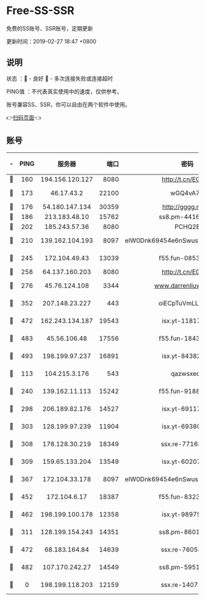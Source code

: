 # Free-SS-SSR

免费的SS账号、SSR账号，定期更新

更新时间：2019-02-27 18:47 +0800

## 说明

状态     ：🙂 - 良好 🙁 - 多次连接失败或连接超时

PING值   ：不代表真实使用中的速度，仅供参考。

账号兼容SS、SSR，你可以自由在两个软件中使用。

👉[扫码页面](https://liesauer.github.io/free-ss-ssr.github.io/)👈

## 账号

|-|PING|服务器|端口|密码|加密方式|区域|
|:----:|:----:|:-----:|-----:|:----:|:----:|:----:|
|🙂|160|194.156.120.127|8080|http://t.cn/EGJIyrl|rc4-md5|RU|
|🙂|173|46.17.43.2|22100|wGQ4vA7D|aes-256-gcm|RU|
|🙂|176|54.180.147.134|30359|http://gggg.rocks|chacha20|KR|
|🙂|186|213.183.48.10|15762|ss8.pm-44164718|rc4-md5|RU|
|🙂|202|185.243.57.36|8080|PCHQ2E|rc4-md5|US|
|🙂|210|139.162.104.193|8097|eIW0Dnk69454e6nSwuspv9DmS201tQ0D|aes-256-cfb|JP|
|🙂|245|172.104.49.43|13039|f55.fun-08537634|aes-256-cfb|SG|
|🙂|258|64.137.160.203|8080|http://t.cn/EGJIyrl|rc4-md5|CA|
|🙂|276|45.76.124.108|3344|www.darrenliuwei.com|aes-256-cfb|AU|
|🙂|352|207.148.23.227|443|oiECpTuVmLLxk4Ts|aes-256-cfb|US|
|🙂|472|162.243.134.187|19543|isx.yt-11817529|aes-256-cfb|US|
|🙂|483|45.56.106.48|17556|f55.fun-18434064|aes-256-cfb|US|
|🙂|493|198.199.97.237|16891|isx.yt-84382608|aes-256-cfb|US|
|🙂|113|104.215.3.176|543|qazwsxedc|aes-256-gcm|JP|
|🙂|240|139.162.11.113|15242|f55.fun-91886429|aes-256-cfb|SG|
|🙂|298|206.189.82.176|14527|isx.yt-69117684|aes-256-cfb|SG|
|🙂|303|128.199.97.239|11904|isx.yt-69380692|aes-256-cfb|SG|
|🙂|308|178.128.30.219|18349|ssx.re-77164878|aes-256-cfb|SG|
|🙂|309|159.65.133.204|13549|isx.yt-60207072|aes-256-cfb|SG|
|🙂|367|172.104.33.178|8097|eIW0Dnk69454e6nSwuspv9DmS201tQ0D|aes-256-cfb|SG|
|🙂|452|172.104.6.17|18387|f55.fun-83237856|aes-256-cfb|US|
|🙂|462|198.199.100.178|12358|isx.yt-98975668|aes-256-cfb|US|
|🙁|311|128.199.154.243|14351|ss8.pm-86017708|aes-256-cfb|SG|
|🙁|472|68.183.164.84|14639|ssx.re-76058671|aes-256-cfb|US|
|🙁|482|107.170.242.27|14549|ss8.pm-59512535|aes-256-cfb|US|
|🙁|0|198.199.118.203|12159|ssx.re-14073508|aes-256-cfb|US|
